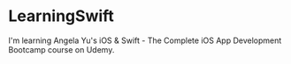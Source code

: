 # LearningSwift
I'm learning Angela Yu's iOS &amp; Swift - The Complete iOS App Development Bootcamp course on Udemy.
